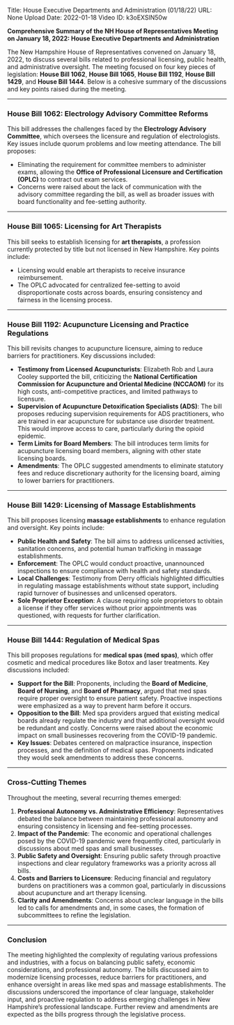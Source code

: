 Title: House Executive Departments and Administration (01/18/22)
URL: None
Upload Date: 2022-01-18
Video ID: k3oEXSlN50w

**Comprehensive Summary of the NH House of Representatives Meeting on January 18, 2022: House Executive Departments and Administration**

The New Hampshire House of Representatives convened on January 18, 2022, to discuss several bills related to professional licensing, public health, and administrative oversight. The meeting focused on four key pieces of legislation: **House Bill 1062**, **House Bill 1065**, **House Bill 1192**, **House Bill 1429**, and **House Bill 1444**. Below is a cohesive summary of the discussions and key points raised during the meeting.

---

### **House Bill 1062: Electrology Advisory Committee Reforms**
This bill addresses the challenges faced by the **Electrology Advisory Committee**, which oversees the licensure and regulation of electrologists. Key issues include quorum problems and low meeting attendance. The bill proposes:
- Eliminating the requirement for committee members to administer exams, allowing the **Office of Professional Licensure and Certification (OPLC)** to contract out exam services.
- Concerns were raised about the lack of communication with the advisory committee regarding the bill, as well as broader issues with board functionality and fee-setting authority.

---

### **House Bill 1065: Licensing for Art Therapists**
This bill seeks to establish licensing for **art therapists**, a profession currently protected by title but not licensed in New Hampshire. Key points include:
- Licensing would enable art therapists to receive insurance reimbursement.
- The OPLC advocated for centralized fee-setting to avoid disproportionate costs across boards, ensuring consistency and fairness in the licensing process.

---

### **House Bill 1192: Acupuncture Licensing and Practice Regulations**
This bill revisits changes to acupuncture licensure, aiming to reduce barriers for practitioners. Key discussions included:
- **Testimony from Licensed Acupuncturists**: Elizabeth Rob and Laura Cooley supported the bill, criticizing the **National Certification Commission for Acupuncture and Oriental Medicine (NCCAOM)** for its high costs, anti-competitive practices, and limited pathways to licensure.
- **Supervision of Acupuncture Detoxification Specialists (ADS)**: The bill proposes reducing supervision requirements for ADS practitioners, who are trained in ear acupuncture for substance use disorder treatment. This would improve access to care, particularly during the opioid epidemic.
- **Term Limits for Board Members**: The bill introduces term limits for acupuncture licensing board members, aligning with other state licensing boards.
- **Amendments**: The OPLC suggested amendments to eliminate statutory fees and reduce discretionary authority for the licensing board, aiming to lower barriers for practitioners.

---

### **House Bill 1429: Licensing of Massage Establishments**
This bill proposes licensing **massage establishments** to enhance regulation and oversight. Key points include:
- **Public Health and Safety**: The bill aims to address unlicensed activities, sanitation concerns, and potential human trafficking in massage establishments.
- **Enforcement**: The OPLC would conduct proactive, unannounced inspections to ensure compliance with health and safety standards.
- **Local Challenges**: Testimony from Derry officials highlighted difficulties in regulating massage establishments without state support, including rapid turnover of businesses and unlicensed operators.
- **Sole Proprietor Exception**: A clause requiring sole proprietors to obtain a license if they offer services without prior appointments was questioned, with requests for further clarification.

---

### **House Bill 1444: Regulation of Medical Spas**
This bill proposes regulations for **medical spas (med spas)**, which offer cosmetic and medical procedures like Botox and laser treatments. Key discussions included:
- **Support for the Bill**: Proponents, including the **Board of Medicine**, **Board of Nursing**, and **Board of Pharmacy**, argued that med spas require proper oversight to ensure patient safety. Proactive inspections were emphasized as a way to prevent harm before it occurs.
- **Opposition to the Bill**: Med spa providers argued that existing medical boards already regulate the industry and that additional oversight would be redundant and costly. Concerns were raised about the economic impact on small businesses recovering from the COVID-19 pandemic.
- **Key Issues**: Debates centered on malpractice insurance, inspection processes, and the definition of medical spas. Proponents indicated they would seek amendments to address these concerns.

---

### **Cross-Cutting Themes**
Throughout the meeting, several recurring themes emerged:
1. **Professional Autonomy vs. Administrative Efficiency**: Representatives debated the balance between maintaining professional autonomy and ensuring consistency in licensing and fee-setting processes.
2. **Impact of the Pandemic**: The economic and operational challenges posed by the COVID-19 pandemic were frequently cited, particularly in discussions about med spas and small businesses.
3. **Public Safety and Oversight**: Ensuring public safety through proactive inspections and clear regulatory frameworks was a priority across all bills.
4. **Costs and Barriers to Licensure**: Reducing financial and regulatory burdens on practitioners was a common goal, particularly in discussions about acupuncture and art therapy licensing.
5. **Clarity and Amendments**: Concerns about unclear language in the bills led to calls for amendments and, in some cases, the formation of subcommittees to refine the legislation.

---

### **Conclusion**
The meeting highlighted the complexity of regulating various professions and industries, with a focus on balancing public safety, economic considerations, and professional autonomy. The bills discussed aim to modernize licensing processes, reduce barriers for practitioners, and enhance oversight in areas like med spas and massage establishments. The discussions underscored the importance of clear language, stakeholder input, and proactive regulation to address emerging challenges in New Hampshire’s professional landscape. Further review and amendments are expected as the bills progress through the legislative process.
